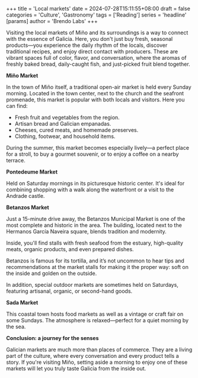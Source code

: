 +++
title = 'Local markets'
date = 2024-07-28T15:11:55+08:00
draft = false
categories = 'Culture', 'Gastronomy'
tags = ['Reading']
series = 'headline'
[params]
  author = 'Brendo Labs'
+++

Visiting the local markets of Miño and its surroundings is a way to connect with the essence of Galicia. Here, you don't just buy fresh, seasonal products—you experience the daily rhythm of the locals, discover traditional recipes, and enjoy direct contact with producers. These are vibrant spaces full of color, flavor, and conversation, where the aromas of freshly baked bread, daily-caught fish, and just-picked fruit blend together.

<!--more-->

<b>Miño Market</b>

In the town of Miño itself, a traditional open-air market is held every Sunday morning. Located in the town center, next to the church and the seafront promenade, this market is popular with both locals and visitors. Here you can find:
- Fresh fruit and vegetables from the region.
- Artisan bread and Galician empanadas.
- Cheeses, cured meats, and homemade preserves.
- Clothing, footwear, and household items.

During the summer, this market becomes especially lively—a perfect place for a stroll, to buy a gourmet souvenir, or to enjoy a coffee on a nearby terrace.

<b>Pontedeume Market</b>

Held on Saturday mornings in its picturesque historic center. It's ideal for combining shopping with a walk along the waterfront or a visit to the Andrade castle.

<b>Betanzos Market</b>

Just a 15-minute drive away, the Betanzos Municipal Market is one of the most complete and historic in the area. The building, located next to the Hermanos García Naveira square, blends tradition and modernity.

Inside, you'll find stalls with fresh seafood from the estuary, high-quality meats, organic products, and even prepared dishes.

Betanzos is famous for its tortilla, and it’s not uncommon to hear tips and recommendations at the market stalls for making it the proper way: soft on the inside and golden on the outside.

In addition, special outdoor markets are sometimes held on Saturdays, featuring artisanal, organic, or second-hand goods.

<b>Sada Market</b>

This coastal town hosts food markets as well as a vintage or craft fair on some Sundays. The atmosphere is relaxed—perfect for a quiet morning by the sea.

<b>Conclusion: a journey for the senses</b>

Galician markets are much more than places of commerce. They are a living part of the culture, where every conversation and every product tells a story. If you're visiting Miño, setting aside a morning to enjoy one of these markets will let you truly taste Galicia from the inside out.